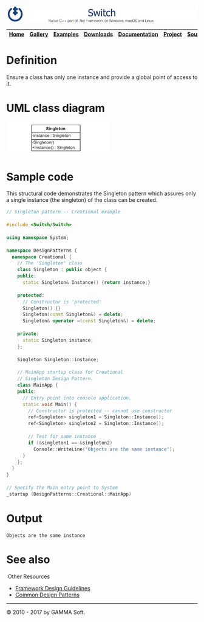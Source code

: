 ![Switch Header](Pictures/SwitchNativeC++port.png)

| [Home](Home.md) | [Gallery](Gallery.md) | [Examples](Examples.md) | [Downloads](Downloads.md) | [Documentation](Documentation.md) | [Project](https://sourceforge.net/projects/switchpro) | [Source](https://github.com/gammasoft71/switch) | [License](License.md) | [Contact](Contact.md) | [GAMMA Soft](https://gammasoft71.wixsite.com/gammasoft) |
|-----------------|-----------------------|-------------------------|-------------------------|-----------------------------------|-------------------------------------------------------|-------------------------------------------------|-----------------------|-----------------------|---------------------------------------------------------|

# Definition

Ensure a class has only one instance and provide a global point of access to it.

# UML class diagram

![AbstractFactory](Pictures/DesignPatterns/singleton.gif)

# Sample code

This structural code demonstrates the Singleton pattern which assures only a single instance (the singleton) of the class can be created.

```c++
// Singleton pattern -- Creational example
 
#include <Switch/Switch>
 
using namespace System;
 
namespace DesignPatterns {
  namespace Creational {
    // The 'Singleton' class
    class Singleton : public object {
    public:
      static Singleton& Instance() {return instance;}
 
    protected:
      // Constructor is 'protected'
      Singleton() {}
      Singleton(const Singleton&) = delete;
      Singleton& operator =(const Singleton&) = delete;
      
    private:
      static Singleton instance;
    };
 
    Singleton Singleton::instance;
    
    // MainApp startup class for Creational
    // Singleton Design Pattern.
    class MainApp {
    public:
      // Entry point into console application.
      static void Main() {
        // Constructor is protected -- cannot use constructor
        ref<Singleton> singleton1 = Singleton::Instance();
        ref<Singleton> singleton2 = Singleton::Instance();
 
        // Test for same instance
        if (&singleton1 == &singleton2)
          Console::WriteLine("Objects are the same instance");
      }
    };
  }
}
 
// Specify the Main entry point to System
_startup (DesignPatterns::Creational::MainApp)
```

# Output

```
Objects are the same instance
```

# See also
​
Other Resources

* [Framework Design Guidelines](FrameworkDesignGuidelines.md)
* [Common Design Patterns](CommonDesignPatterns.md)

______________________________________________________________________________________________

© 2010 - 2017 by GAMMA Soft.
